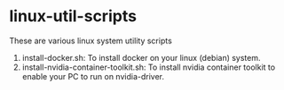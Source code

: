 # linux-util-scripts
These are various linux system utility scripts

1. install-docker.sh: To install docker on your linux (debian) system.
2. install-nvidia-container-toolkit.sh: To install nvidia container toolkit to enable your PC to run on nvidia-driver.

